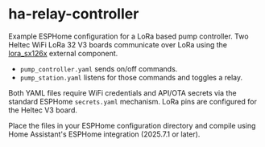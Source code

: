 # ha-relay-controller

Example ESPHome configuration for a LoRa based pump controller. Two Heltec WiFi LoRa 32 V3 boards communicate over LoRa using the [lora_sx126x](https://github.com/PaulSchulz/esphome-lora-sx126x) external component.

- `pump_controller.yaml` sends on/off commands.
- `pump_station.yaml` listens for those commands and toggles a relay.

Both YAML files require WiFi credentials and API/OTA secrets via the standard ESPHome `secrets.yaml` mechanism. LoRa pins are configured for the Heltec V3 board.

Place the files in your ESPHome configuration directory and compile using Home Assistant's ESPHome integration (2025.7.1 or later).
